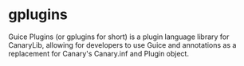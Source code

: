gplugins
========

Guice Plugins (or gplugins for short) is a plugin language library for CanaryLib, allowing for developers
to use Guice and annotations as a replacement for Canary's Canary.inf and Plugin object.
